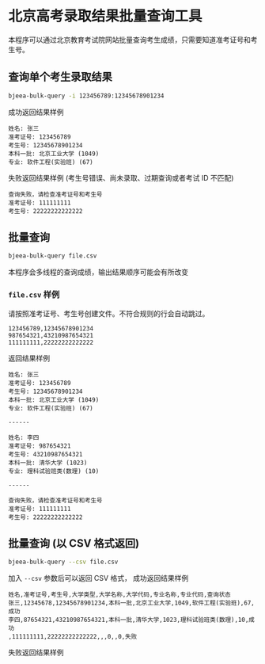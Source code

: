 # 北京高考录取结果批量查询工具

本程序可以通过北京教育考试院网站批量查询考生成绩，只需要知道准考证号和考生号。


## 查询单个考生录取结果

```bash
bjeea-bulk-query -i 123456789:12345678901234
```

成功返回结果样例

```
姓名: 张三
准考证号: 123456789
考生号: 12345678901234
本科一批: 北京工业大学 (1049)
专业: 软件工程(实验班) (67)
```

失败返回结果样例 (考生号错误、尚未录取、过期查询或者考试 ID 不匹配)

```
查询失败，请检查准考证号和考生号
准考证号: 111111111
考生号: 22222222222222
```

## 批量查询

```bash
bjeea-bulk-query file.csv
```

本程序会多线程的查询成绩，输出结果顺序可能会有所改变

### `file.csv` 样例

请按照准考证号、考生号创建文件。不符合规则的行会自动跳过。

```CSV
123456789,12345678901234
987654321,43210987654321
111111111,22222222222222
```

返回结果样例

```
姓名: 张三
准考证号: 123456789
考生号: 12345678901234
本科一批: 北京工业大学 (1049)
专业: 软件工程(实验班) (67)

------

姓名: 李四
准考证号: 987654321
考生号: 43210987654321
本科一批: 清华大学 (1023)
专业: 理科试验班类(数理) (10)

------

查询失败，请检查准考证号和考生号
准考证号: 111111111
考生号: 22222222222222
```


## 批量查询 (以 CSV 格式返回)

```bash
bjeea-bulk-query --csv file.csv
```

加入 `--csv` 参数后可以返回 CSV 格式， 成功返回结果样例

```
姓名,准考证号,考生号,大学类型,大学名称,大学代码,专业名称,专业代码,查询状态
张三,12345678,12345678901234,本科一批,北京工业大学,1049,软件工程(实验班),67,成功
李四,87654321,43210987654321,本科一批,清华大学,1023,理科试验班类(数理),10,成功
,111111111,22222222222222,,,0,,0,失败
```

失败返回结果样例